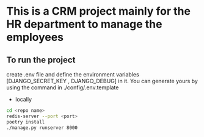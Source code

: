 # This is a CRM project mainly for the HR department to manage the employees

## To run the project

create .env file and define the environment variables [DJANGO_SECRET_KEY , DJANGO_DEBUG] in it. You can generate yours by using the command in ./config/.env.template

- locally

```sh
cd <repo name>
redis-server --port <port>
poetry install
./manage.py runserver 8000
```

